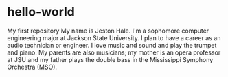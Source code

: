 # hello-world
My first repository
My name is Jeston Hale. I'm a sophomore computer engineering major at Jackson State University. I plan to have a career as an audio technician or engineer. I love music and sound and play the trumpet and piano. My parents are also musicians; my mother is an opera professor at JSU and my father plays the double bass in the Mississippi Symphony Orchestra (MSO).
